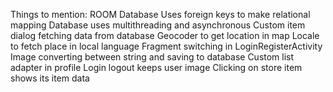 Things to mention:
ROOM Database
Uses foreign keys to make relational mapping
Database uses multithreading and asynchronous
Custom item dialog fetching data from database
Geocoder to get location in map
Locale to fetch place in local language
Fragment switching in LoginRegisterActivity
Image converting between string and saving to database
Custom list adapter in profile
Login logout keeps user image
Clicking on store item shows its item data
